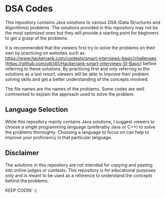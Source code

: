 # DSA Codes
This repository contains Java solutions to various DSA (Data Structures and Algorithms) problems. The solutions provided in this repository may not be the most optimized ones but they will provide a starting point for beginners to get a grasp of the problems.

It is recommended that the viewers first try to solve the problems on their own by practicing on websites such as https://www.hackerrank.com/contests/smart-interviews-basic/challenges  (https://github.com/utk145/Hackerrank-smart-interviews-SI-Basic) before referring to these solutions. By practicing first and only referring to the solutions as a last resort, viewers will be able to improve their problem solving skills and get a better understanding of the concepts involved.

The file names are the names of the problems. Some codes are well commented to explain the approach used to solve the problem.

## Language Selection
While this repository mainly contains Java solutions, I suggest viewers to choose a single programming language (preferably Java or C++) to solve the problems thoroughly. Choosing a language to focus on can help to improve your proficiency in that particular language.

## Disclaimer
The solutions in this repository are not intended for copying and pasting into online judges or contests. This repository is for educational purposes only and is meant to be used as a reference to understand the concepts behind the problems.



KEEP CODIN' :)